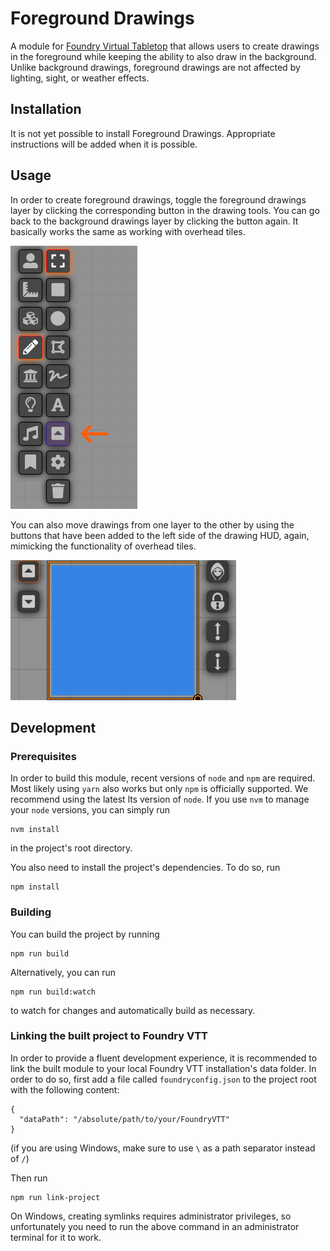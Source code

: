 <!--
SPDX-FileCopyrightText: 2021 Johannes Loher

SPDX-License-Identifier: MIT
-->

# Foreground Drawings

A module for [Foundry Virtual Tabletop] that allows users to create drawings in
the foreground while keeping the ability to also draw in the background. Unlike
background drawings, foreground drawings are not affected by lighting,
sight, or weather effects.

## Installation

It is not yet possible to install Foreground Drawings. Appropriate instructions
will be added when it is possible.

## Usage

In order to create foreground drawings, toggle the foreground drawings layer by
clicking the corresponding button in the drawing tools. You can go back to the
background drawings layer by clicking the button again. It basically works the
same as working with overhead tiles.

![Foreground drawings layer toggle button](./img/foreground-drawings-layer-toggle-toggle-button.png)

You can also move drawings from one layer to the other by using the buttons that
have been added to the left side of the drawing HUD, again, mimicking the
functionality of overhead tiles.

![Drawing HUD](./img//drawing-hud.png)

## Development

### Prerequisites

In order to build this module, recent versions of `node` and `npm` are
required. Most likely using `yarn` also works but only `npm` is officially
supported. We recommend using the latest lts version of `node`. If you use `nvm`
to manage your `node` versions, you can simply run

```
nvm install
```

in the project's root directory.

You also need to install the project's dependencies. To do so, run

```
npm install
```

### Building

You can build the project by running

```
npm run build
```

Alternatively, you can run

```
npm run build:watch
```

to watch for changes and automatically build as necessary.

### Linking the built project to Foundry VTT

In order to provide a fluent development experience, it is recommended to link
the built module to your local Foundry VTT installation's data folder. In
order to do so, first add a file called `foundryconfig.json` to the project root
with the following content:

```
{
  "dataPath": "/absolute/path/to/your/FoundryVTT"
}
```

(if you are using Windows, make sure to use `\` as a path separator instead of
`/`)

Then run

```
npm run link-project
```

On Windows, creating symlinks requires administrator privileges, so
unfortunately you need to run the above command in an administrator terminal for
it to work.

[Foundry Virtual Tabletop]: https://foundryvtt.com/
